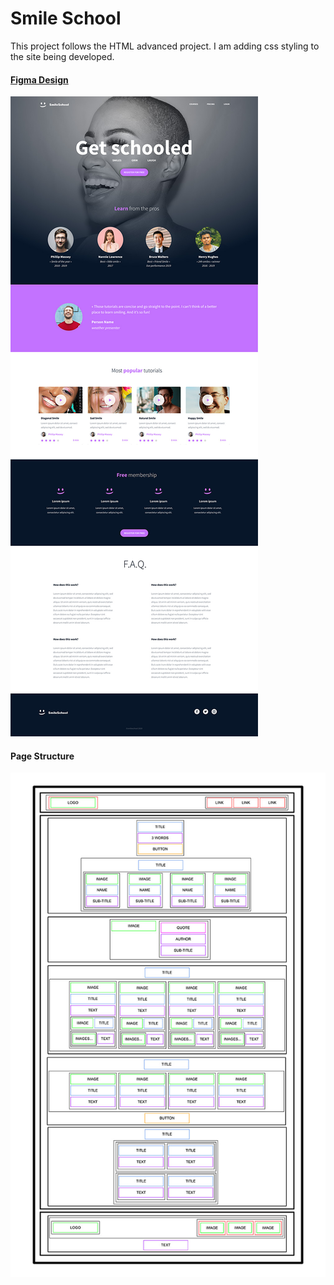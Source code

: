 # Smile School 
This project follows the HTML advanced project. I am adding css styling to the site being developed.

#### [Figma Design](https://www.figma.com/design/rhI9LO1a2lzGlD047zLwm5/Homepage-Design?node-id=3558-0&t=gDwlyW1JQ7RUTPwE-0)


![alt text](./images/page-design.png)
#### Page Structure
![alt text](./images/page-structure.png)